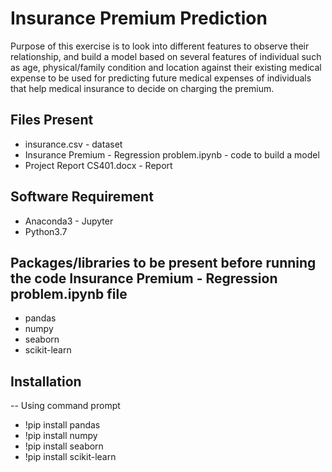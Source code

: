 # Insurance Premium Prediction

Purpose of this exercise is to look into different features to observe their relationship, and build a model based on several features of 
individual such as age, physical/family condition and location against their existing medical expense to be used for predicting future 
medical expenses of individuals that help medical insurance to decide on charging the premium.

## Files Present
* insurance.csv - dataset
* Insurance Premium - Regression problem.ipynb - code to build a model
* Project Report CS401.docx - Report 

## Software Requirement
* Anaconda3 - Jupyter
* Python3.7

## Packages/libraries to be present before running the code Insurance Premium - Regression problem.ipynb file
* pandas
* numpy
* seaborn
* scikit-learn

## Installation

-- Using command prompt

* !pip install pandas
* !pip install numpy
* !pip install seaborn
* !pip install scikit-learn
